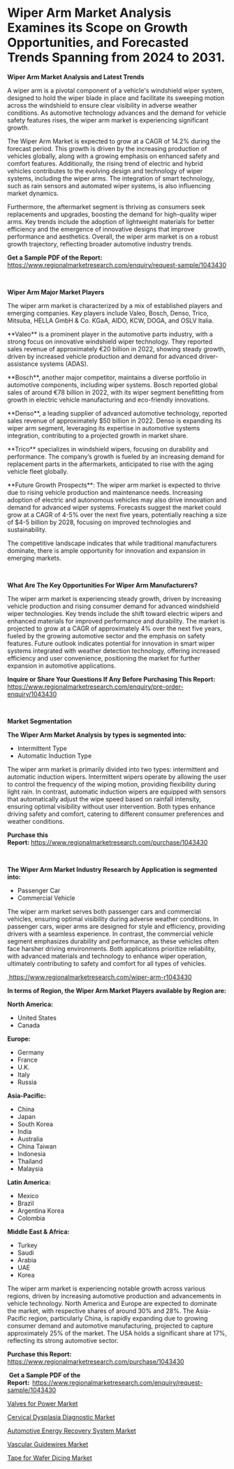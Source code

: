 <p><h1>Wiper Arm Market Analysis Examines its Scope on Growth Opportunities, and Forecasted Trends Spanning from 2024 to 2031.</h1></p><p><strong>Wiper Arm Market Analysis and Latest Trends</strong></p>
<p><p>A wiper arm is a pivotal component of a vehicle's windshield wiper system, designed to hold the wiper blade in place and facilitate its sweeping motion across the windshield to ensure clear visibility in adverse weather conditions. As automotive technology advances and the demand for vehicle safety features rises, the wiper arm market is experiencing significant growth. </p><p>The Wiper Arm Market is expected to grow at a CAGR of 14.2% during the forecast period. This growth is driven by the increasing production of vehicles globally, along with a growing emphasis on enhanced safety and comfort features. Additionally, the rising trend of electric and hybrid vehicles contributes to the evolving design and technology of wiper systems, including the wiper arms. The integration of smart technology, such as rain sensors and automated wiper systems, is also influencing market dynamics. </p><p>Furthermore, the aftermarket segment is thriving as consumers seek replacements and upgrades, boosting the demand for high-quality wiper arms. Key trends include the adoption of lightweight materials for better efficiency and the emergence of innovative designs that improve performance and aesthetics. Overall, the wiper arm market is on a robust growth trajectory, reflecting broader automotive industry trends.</p></p>
<p><strong>Get a Sample PDF of the Report:&nbsp;</strong> <a href="https://www.regionalmarketresearch.com/enquiry/request-sample/1043430">https://www.regionalmarketresearch.com/enquiry/request-sample/1043430</a></p>
<p>&nbsp;</p>
<p><strong>Wiper Arm Major Market Players</strong></p>
<p><p>The wiper arm market is characterized by a mix of established players and emerging companies. Key players include Valeo, Bosch, Denso, Trico, Mitsuba, HELLA GmbH & Co. KGaA, AIDO, KCW, DOGA, and OSLV Italia. </p><p>**Valeo** is a prominent player in the automotive parts industry, with a strong focus on innovative windshield wiper technology. They reported sales revenue of approximately €20 billion in 2022, showing steady growth, driven by increased vehicle production and demand for advanced driver-assistance systems (ADAS).</p><p>**Bosch**, another major competitor, maintains a diverse portfolio in automotive components, including wiper systems. Bosch reported global sales of around €78 billion in 2022, with its wiper segment benefitting from growth in electric vehicle manufacturing and eco-friendly innovations. </p><p>**Denso**, a leading supplier of advanced automotive technology, reported sales revenue of approximately $50 billion in 2022. Denso is expanding its wiper arm segment, leveraging its expertise in automotive systems integration, contributing to a projected growth in market share.</p><p>**Trico** specializes in windshield wipers, focusing on durability and performance. The company’s growth is fueled by an increasing demand for replacement parts in the aftermarkets, anticipated to rise with the aging vehicle fleet globally.</p><p>**Future Growth Prospects**: The wiper arm market is expected to thrive due to rising vehicle production and maintenance needs. Increasing adoption of electric and autonomous vehicles may also drive innovation and demand for advanced wiper systems. Forecasts suggest the market could grow at a CAGR of 4-5% over the next five years, potentially reaching a size of $4-5 billion by 2028, focusing on improved technologies and sustainability.</p><p>The competitive landscape indicates that while traditional manufacturers dominate, there is ample opportunity for innovation and expansion in emerging markets.</p></p>
<p>&nbsp;</p>
<p><strong>What Are The Key Opportunities For Wiper Arm Manufacturers?</strong></p>
<p><p>The wiper arm market is experiencing steady growth, driven by increasing vehicle production and rising consumer demand for advanced windshield wiper technologies. Key trends include the shift toward electric wipers and enhanced materials for improved performance and durability. The market is projected to grow at a CAGR of approximately 4% over the next five years, fueled by the growing automotive sector and the emphasis on safety features. Future outlook indicates potential for innovation in smart wiper systems integrated with weather detection technology, offering increased efficiency and user convenience, positioning the market for further expansion in automotive applications.</p></p>
<p><strong>Inquire or Share Your Questions If Any Before Purchasing This Report:</strong> <a href="https://www.regionalmarketresearch.com/enquiry/pre-order-enquiry/1043430">https://www.regionalmarketresearch.com/enquiry/pre-order-enquiry/1043430</a></p>
<p>&nbsp;</p>
<p><strong>Market Segmentation</strong></p>
<p><strong>The Wiper Arm Market Analysis by types is segmented into:</strong></p>
<p><ul><li>Intermittent Type</li><li>Automatic Induction Type</li></ul></p>
<p><p>The wiper arm market is primarily divided into two types: intermittent and automatic induction wipers. Intermittent wipers operate by allowing the user to control the frequency of the wiping motion, providing flexibility during light rain. In contrast, automatic induction wipers are equipped with sensors that automatically adjust the wipe speed based on rainfall intensity, ensuring optimal visibility without user intervention. Both types enhance driving safety and comfort, catering to different consumer preferences and weather conditions.</p></p>
<p><strong>Purchase this Report:&nbsp;</strong><a href="https://www.regionalmarketresearch.com/purchase/1043430">https://www.regionalmarketresearch.com/purchase/1043430</a></p>
<p>&nbsp;</p>
<p><strong>The Wiper Arm Market Industry Research by Application is segmented into:</strong></p>
<p><ul><li>Passenger Car</li><li>Commercial Vehicle</li></ul></p>
<p><p>The wiper arm market serves both passenger cars and commercial vehicles, ensuring optimal visibility during adverse weather conditions. In passenger cars, wiper arms are designed for style and efficiency, providing drivers with a seamless experience. In contrast, the commercial vehicle segment emphasizes durability and performance, as these vehicles often face harsher driving environments. Both applications prioritize reliability, with advanced materials and technology to enhance wiper operation, ultimately contributing to safety and comfort for all types of vehicles.</p></p>
<p><a href="https://www.regionalmarketresearch.com/wiper-arm-r1043430">&nbsp;https://www.regionalmarketresearch.com/wiper-arm-r1043430</a></p>
<p><strong>In terms of Region, the Wiper Arm Market Players available by Region are:</strong></p>
<p>
    <p> <strong> North America: </strong>
        <ul>
            <li>United States</li>
            <li>Canada</li>
        </ul>
        </p> 
    <p> <strong> Europe: </strong>
        <ul>
            <li>Germany</li>
            <li>France</li>
            <li>U.K.</li>
            <li>Italy</li>
            <li>Russia</li>
        </ul>
        </p> 
    <p> <strong> Asia-Pacific: </strong>
        <ul>
            <li>China</li>
            <li>Japan</li>
            <li>South Korea</li>
            <li>India</li>
            <li>Australia</li>
            <li>China Taiwan</li>
            <li>Indonesia</li>
            <li>Thailand</li>
            <li>Malaysia</li>
        </ul>
        </p> 
    <p> <strong> Latin America: </strong>
        <ul>
            <li>Mexico</li>
            <li>Brazil</li>
            <li>Argentina Korea</li>
            <li>Colombia</li>
        </ul>
        </p> 
    <p> <strong> Middle East & Africa: </strong>
        <ul>
            <li>Turkey</li>
            <li>Saudi</li>
            <li>Arabia</li>
            <li>UAE</li>
            <li>Korea</li>
        </ul>
    </p>
    </p>
<p><p>The wiper arm market is experiencing notable growth across various regions, driven by increasing automotive production and advancements in vehicle technology. North America and Europe are expected to dominate the market, with respective shares of around 30% and 28%. The Asia-Pacific region, particularly China, is rapidly expanding due to growing consumer demand and automotive manufacturing, projected to capture approximately 25% of the market. The USA holds a significant share at 17%, reflecting its strong automotive sector.</p></p>
<p><strong>Purchase this Report: </strong><a href="https://www.regionalmarketresearch.com/purchase/1043430">https://www.regionalmarketresearch.com/purchase/1043430</a></p>
<p>&nbsp;<strong>Get a Sample PDF of the Report:&nbsp;&nbsp;</strong><a href="https://www.regionalmarketresearch.com/enquiry/request-sample/1043430">https://www.regionalmarketresearch.com/enquiry/request-sample/1043430</a></p>
<p><strong></strong></p>
<p><p><a href="https://www.linkedin.com/pulse/emerging-trends-valves-power-market-global-outlook-future-prospects-g7ldf">Valves for Power Market</a></p><p><a href="https://medium.com/@kacrimipp/cervical-dysplasia-diagnostic-market-research-report-exploring-market-size-and-revenue-analysis-6646b8d1647d">Cervical Dysplasia Diagnostic Market</a></p><p><a href="https://github.com/mabutironaldo/Market-Research-Report-List-6/blob/main/automotive-energy-recovery-system-market.md">Automotive Energy Recovery System Market</a></p><p><a href="https://www.linkedin.com/pulse/vascular-guidewires-market-size-share-growth-analysis-type-ve8mf">Vascular Guidewires Market</a></p><p><a href="https://issuu.com/reportprime-2/docs/tape-for-wafer-dicing-market-size-2_711202660ede02">Tape for Wafer Dicing Market</a></p></p>
